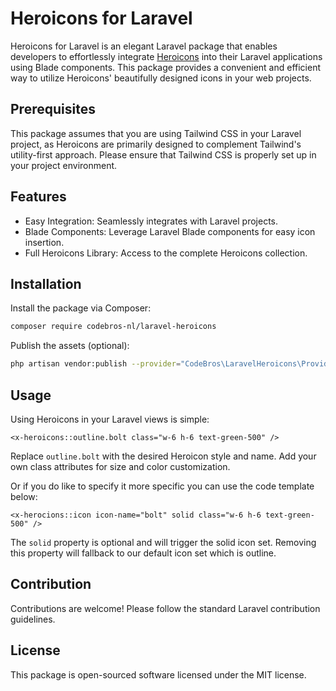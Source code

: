 # Heroicons for Laravel

Heroicons for Laravel is an elegant Laravel package that enables developers to effortlessly integrate [Heroicons](https://heroicons.com/) into their Laravel applications using Blade components. This package provides a convenient and efficient way to utilize Heroicons' beautifully designed icons in your web projects.

## Prerequisites

This package assumes that you are using Tailwind CSS in your Laravel project, as Heroicons are primarily designed to complement Tailwind's utility-first approach. Please ensure that Tailwind CSS is properly set up in your project environment.

## Features

* Easy Integration: Seamlessly integrates with Laravel projects.
* Blade Components: Leverage Laravel Blade components for easy icon insertion.
* Full Heroicons Library: Access to the complete Heroicons collection.

## Installation

Install the package via Composer:
```bash
composer require codebros-nl/laravel-heroicons
```
Publish the assets (optional):
```bash
php artisan vendor:publish --provider="CodeBros\LaravelHeroicons\Providers\LaravelHeroiconsServiceProvider"
```

## Usage

Using Heroicons in your Laravel views is simple:

```blade
<x-heroicons::outline.bolt class="w-6 h-6 text-green-500" />
```
Replace `outline.bolt` with the desired Heroicon style and name. Add your own class attributes for size and color customization.

Or if you do like to specify it more specific you can use the code template below:
```blade
<x-herocions::icon icon-name="bolt" solid class="w-6 h-6 text-green-500" />
```
The `solid` property is optional and will trigger the solid icon set. Removing this property will fallback to our default icon set which is outline.

## Contribution

Contributions are welcome! Please follow the standard Laravel contribution guidelines.

## License

This package is open-sourced software licensed under the MIT license.
